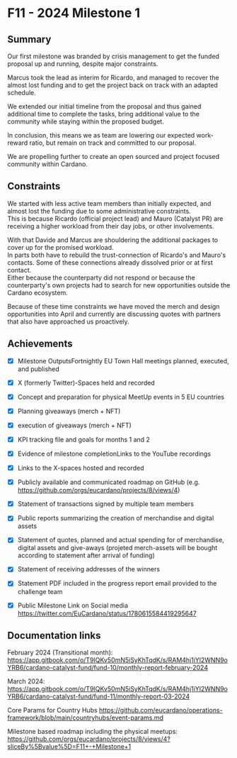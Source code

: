 # F11 - 2024 Milestone 1

## Summary



Our first milestone was branded by crisis management to get the funded proposal up and running, despite major constraints.  

Marcus took the lead as interim for Ricardo, and managed to recover the almost lost funding and to get the project back on track with an adapted schedule. 

We extended our initial timeline from the proposal and thus gained additional time to complete the tasks, bring additional value to the community while staying within the proposed budget.  

In conclusion, this means we as team are lowering our expected work-reward ratio, but remain on track and committed to our proposal.  

We are propelling further to create an open sourced and project focused community within Cardano.  



## Constraints



We started with less active team members than initially expected, and almost lost the funding due to some administrative constraints.  
This is because Ricardo (official project lead) and Mauro (Catalyst PR) are receiving a higher workload from their day jobs, or other involvements.    

With that Davide and Marcus are shouldering the additional packages to cover up for the promised workload.  
In parts both have to rebuild the trust-connection of Ricardo's and Mauro's contacts. Some of these connections already dissolved prior or at first contact.  
Either because the counterparty did not respond or because the counterparty's own projects had to search for new opportunities outside the Cardano ecosystem.  

Because of these time constraints we have moved the merch and design opportunities into April and currently are discussing quotes with partners that also have approached us proactively.  



## Achievements



- [x] Milestone OutputsFortnightly EU Town Hall meetings planned, executed, and published
- [x] X (formerly Twitter)-Spaces held and recorded
- [x] Concept and preparation for physical MeetUp events in 5 EU countries
- [x] Planning giveaways (merch + NFT)
- [x] execution of giveaways (merch + NFT)
- [x] KPI tracking file and goals for months 1 and 2
- [x] Evidence of milestone completionLinks to the YouTube recordings
- [x] Links to the X-spaces hosted and recorded
- [x] Publicly available and communicated roadmap on GitHub (e.g. https://github.com/orgs/eucardano/projects/8/views/4)
- [x] Statement of transactions signed by multiple team members
- [x] Public reports summarizing the creation of merchandise and digital assets
- [x] Statement of quotes, planned and actual spending for of merchandise, digital assets and give-aways (projeted merch-assets will be bought according to statement after arrival of funding)
- [x] Statement of receiving addresses of the winners
- [x] Statement PDF included in the progress report email provided to the challenge team
- [x] Public Milestone Link on Social media https://twitter.com/EuCardano/status/1780615584419295647


## Documentation links



February 2024 (Transitional month): https://app.gitbook.com/o/T9IQKv50mN5iSyKhTqdK/s/RAM4hj1iYl2WNN9oYRB6/cardano-catalyst-fund/fund-10/monthly-report-february-2024

March 2024: https://app.gitbook.com/o/T9IQKv50mN5iSyKhTqdK/s/RAM4hj1iYl2WNN9oYRB6/cardano-catalyst-fund/fund-11/monthly-report-03-2024

Core Params for Country Hubs https://github.com/eucardano/operations-framework/blob/main/countryhubs/event-params.md

Milestone based roadmap including the physical meetups: https://github.com/orgs/eucardano/projects/8/views/4?sliceBy%5Bvalue%5D=F11+-+Milestone+1
